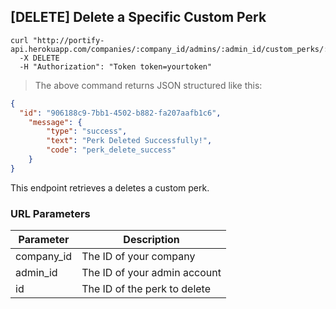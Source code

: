 ## [DELETE] Delete a Specific Custom Perk

```shell
curl "http://portify-api.herokuapp.com/companies/:company_id/admins/:admin_id/custom_perks/:id"
  -X DELETE
  -H "Authorization": "Token token=yourtoken"
```

> The above command returns JSON structured like this:

```json
{
  "id": "906188c9-7bb1-4502-b882-fa207aafb1c6",
	"message": { 
		"type": "success", 
		"text": "Perk Deleted Successfully!", 
		"code": "perk_delete_success" 
	}
}
```

This endpoint retrieves a deletes a custom perk.

### URL Parameters

Parameter | Description
--------- | -----------
company_id | The ID of your company
admin_id | The ID of your admin account
id | The ID of the perk to delete


